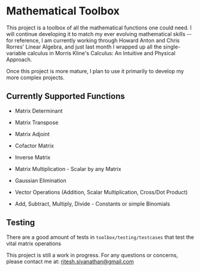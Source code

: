 # Mathematical Toolbox

This project is a toolbox of all the mathematical functions one could need. I will continue developing it to match my ever evolving mathematical skills -- for reference, I am currently working through Howard Anton and Chris Rorres' Linear Algebra, and just last month I wrapped up all the single-variable calculus in Morris Kline's Calculus: An Intuitive and Physical Approach.

Once this project is more mature, I plan to use it primarily to develop my more complex projects.

## Currently Supported Functions

- Matrix Determinant
- Matrix Transpose
- Matrix Adjoint
- Cofactor Matrix
- Inverse Matrix
- Matrix Multiplication - Scalar by any Matrix
- Gaussian Elimination
- Vector Operations (Addition, Scalar Multiplication, Cross/Dot Product)

- Add, Subtract, Multiply, Divide - Constants or simple Binomials

## Testing

There are a good amount of tests in `toolbox/testing/testcases` that test the vital matrix operations

This project is still a work in progress. For any questions or concerns, please contact me at: ritesh.sivanathan@gmail.com
